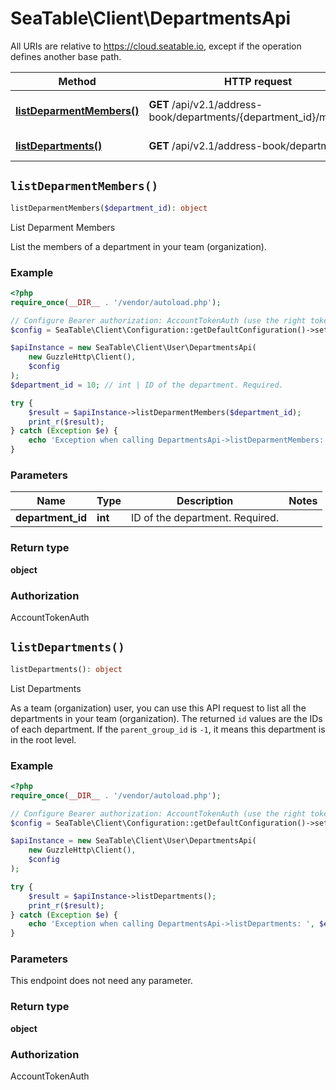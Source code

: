 # SeaTable\Client\DepartmentsApi

All URIs are relative to https://cloud.seatable.io, except if the operation defines another base path.

| Method | HTTP request | Description |
| ------------- | ------------- | ------------- |
| [**listDeparmentMembers()**](DepartmentsApi.md#listDeparmentMembers) | **GET** /api/v2.1/address-book/departments/{department_id}/members/ | List Deparment Members |
| [**listDepartments()**](DepartmentsApi.md#listDepartments) | **GET** /api/v2.1/address-book/departments/ | List Departments |


## `listDeparmentMembers()`

```php
listDeparmentMembers($department_id): object
```

List Deparment Members

List the members of a department in your team (organization).

### Example

```php
<?php
require_once(__DIR__ . '/vendor/autoload.php');

// Configure Bearer authorization: AccountTokenAuth (use the right token for your request)
$config = SeaTable\Client\Configuration::getDefaultConfiguration()->setAccessToken('YOUR_TOKEN');

$apiInstance = new SeaTable\Client\User\DepartmentsApi(
    new GuzzleHttp\Client(),
    $config
);
$department_id = 10; // int | ID of the department. Required.

try {
    $result = $apiInstance->listDeparmentMembers($department_id);
    print_r($result);
} catch (Exception $e) {
    echo 'Exception when calling DepartmentsApi->listDeparmentMembers: ', $e->getMessage(), PHP_EOL;
}
```

### Parameters

| Name | Type | Description  | Notes |
| ------------- | ------------- | ------------- | ------------- |
| **department_id** | **int**| ID of the department. Required. | |

### Return type

**object**

### Authorization

AccountTokenAuth




## `listDepartments()`

```php
listDepartments(): object
```

List Departments

As a team (organization) user, you can use this API request to list all the departments in your team (organization).  The returned `id` values are the IDs of each department. If the `parent_group_id` is `-1`, it means this department is in the root level.

### Example

```php
<?php
require_once(__DIR__ . '/vendor/autoload.php');

// Configure Bearer authorization: AccountTokenAuth (use the right token for your request)
$config = SeaTable\Client\Configuration::getDefaultConfiguration()->setAccessToken('YOUR_TOKEN');

$apiInstance = new SeaTable\Client\User\DepartmentsApi(
    new GuzzleHttp\Client(),
    $config
);

try {
    $result = $apiInstance->listDepartments();
    print_r($result);
} catch (Exception $e) {
    echo 'Exception when calling DepartmentsApi->listDepartments: ', $e->getMessage(), PHP_EOL;
}
```

### Parameters

This endpoint does not need any parameter.

### Return type

**object**

### Authorization

AccountTokenAuth



